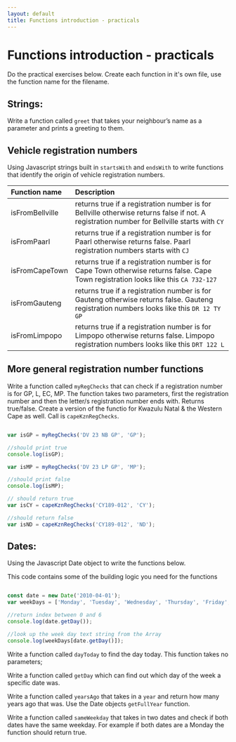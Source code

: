 ```yaml
---
layout: default
title: Functions introduction - practicals
---
```

# Functions introduction - practicals

Do the practical exercises below. Create each function in it's own file, use the function name for the filename.

## Strings:

Write a function called `greet` that takes your neighbour’s name as a parameter and prints a greeting to them.

## Vehicle registration numbers

Using Javascript strings built in `startsWith` and `endsWith` to write functions that identify the origin of vehicle registration numbers.

| Function name | Description     |
| :-------------  | :------------- |
| isFromBellville | returns true if a registration number is for Bellville otherwise returns false if not. A registration number for Bellville starts with `CY`       |
| isFromPaarl | returns true if a registration number is for Paarl otherwise returns false. Paarl registration numbers starts with `CJ`      |
| isFromCapeTown | returns true if a registration number is for Cape Town otherwise returns false. Cape Town registration looks like this `CA 732-127`      |
| isFromGauteng | returns true if a registration number is for Gauteng otherwise returns false. Gauteng registration numbers looks like this `DR 12 TY GP`|
| isFromLimpopo | returns true if a registration number is for Limpopo otherwise returns false. Limpopo registration numbers looks like this `DRT 122 L`|

## More general registration number functions

Write a function called `myRegChecks` that can check if a registration number is for GP, L, EC, MP. The function takes two parameters, first the registration number and then the letter/s registration number ends with. Returns true/false. Create a version of the functio for Kwazulu Natal & the Western Cape as well. Call is `capeKznRegChecks`.

```javascript

var isGP = myRegChecks('DV 23 NB GP', 'GP');

//should print true
console.log(isGP);

var isMP = myRegChecks('DV 23 LP GP', 'MP');

//should print false
console.log(isMP);

// should return true
var isCY = capeKznRegChecks('CY189-012', 'CY');

//should return false
var isND = capeKznRegChecks('CY189-012', 'ND');
```

## Dates:

Using the Javascript Date object to write the functions below.


This code contains some of the building logic you need for the functions

```javascript

const date = new Date('2010-04-01');
var weekDays = ['Monday', 'Tuesday', 'Wednesday', 'Thursday', 'Friday', 'Saturday', 'Saturday'];

//return index between 0 and 6
console.log(date.getDay());

//look up the week day text string from the Array
console.log(weekDays[date.getDay()]);
```

Write a function called `dayToday` to find the day today. This function takes no parameters;

Write a function called `getDay` which can find out which day of the week a specific date was.

Write a function called `yearsAgo` that takes in a `year` and return how many years ago that was. Use the Date objects `getFullYear` function.

Write a function called `sameWeekday` that takes in two dates and check if both dates have the same weekday. For example if both dates are a Monday the function should return true.
